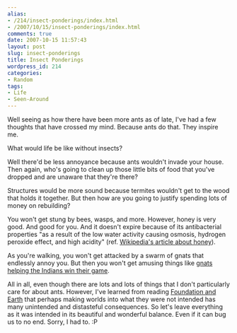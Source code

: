 ```yaml
---
alias:
- /214/insect-ponderings/index.html
- /2007/10/15/insect-ponderings/index.html
comments: true
date: 2007-10-15 11:57:43
layout: post
slug: insect-ponderings
title: Insect Ponderings
wordpress_id: 214
categories:
- Random
tags:
- Life
- Seen-Around
---
```


Well seeing as how there have been more ants as of late, I've had a few thoughts that have crossed my mind.  Because ants do that.  They inspire me.

What would life be like without insects?

Well there'd be less annoyance because ants wouldn't invade your house.  Then again, who's going to clean up those little bits of food that you've dropped and are unaware that they're there?

Structures would be more sound because termites wouldn't get to the wood that holds it together.  But then how are you going to justify spending lots of money on rebuilding?

You won't get stung by bees, wasps, and more.  However, honey is very good.  And good for you.  And it doesn't expire because of its antibacterial properties "as a result of the low water activity causing osmosis, hydrogen peroxide effect, and high acidity" (ref. [Wikipedia's article about honey](http://en.wikipedia.org/wiki/Honey)).

As you're walking, you won't get attacked by a swarm of gnats that endlessly annoy you.  But then you won't get amusing things like [gnats helping the Indians win their game](http://sports.yahoo.com/mlb/news?slug=dw-aldsbugs100507&prov=yhoo&type=lgns).

All in all, even though there are lots and lots of things that I don't particularly care for about ants.  However, I've learned from reading [Foundation and Earth](http://www.amazon.com/gp/product/0553587579?ie=UTF8&tag=gtww-20&linkCode=as2&camp=1789&creative=9325&creativeASIN=0553587579) that perhaps making worlds into what they were not intended has many unintended and distasteful consequences.  So let's leave everything as it was intended in its beautiful and wonderful balance.  Even if it can bug us to no end.  Sorry, I had to.  :P
